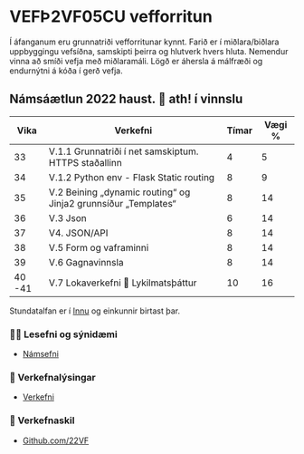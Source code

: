 # VEFÞ2VF05CU vefforritun
Í áfanganum eru grunnatriði vefforritunar kynnt. Farið er í miðlara/biðlara uppbyggingu vefsíðna, samskipti þeirra og hlutverk hvers hluta. Nemendur vinna að smíði vefja með miðlaramáli. Lögð er áhersla á málfræði og endurnýtni á kóða í gerð vefja.

## Námsáætlun 2022 haust. 👋 ath! í vinnslu

| Vika  | Verkefni   | Tímar | Vægi % |
|---|---|---|---|
| 33  | V.1.1 Grunnatriði í net samskiptum. HTTPS staðallinn | 4  | 5  |
| 34  | V.1.2 Python env - Flask Static routing | 8  | 9  |
| 35  | V.2 Beining „dynamic routing“ og Jinja2 grunnsíður „Templates“ | 8  | 14  |
| 36  | V.3 Json | 6 | 14  |
| 37  | V4. JSON/API | 8  | 14  |
| 38  | V.5 Form og vaframinni | 8 | 14  |
| 39  | V.6 Gagnavinnsla | 8 | 14  |
| 40 -41  | V.7 Lokaverkefni 🍿 Lykilmatsþáttur | 10 | 16  |

Stundatalfan er í [Innu](https://r.inna.is/) og einkunnir birtast þar.

### 👩‍💻 Lesefni og sýnidæmi

* [Námsefni](https://github.com/vefthroun/namsefni/)

### 🧙 Verkefnalýsingar
* [Verkefni](https://github.com/vefthroun/Verkefni/)


### 🌈 Verkefnaskil

* [Github.com/22VF](https://github.com/22vf)


<!--

🙋‍♀️ Remember, you can do mighty things with the power of [Markdown](https://docs.github.com/github/writing-on-github/getting-started-with-writing-and-formatting-on-github/basic-writing-and-formatting-syntax)

-->
